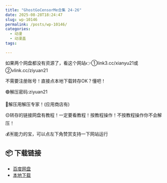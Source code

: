 ```yaml
---
title: "GhostGoCensorMe合集 24-26"
date: 2025-08-28T18:24:47
slug: wp-10146
permalink: /posts/wp-10146/
categories:
  - 动漫
  - 动漫盖
tags:

---
```


如果两个网盘都没有资源了，看这个网站👉①link3.cc/xianyu21或②vlink.cc/ziyuan21

不需要注册账号！直接点本地下载转存OK？懂吧！

🟢解压密码:ziyuan21

🔵解压用解压专家！(应用商店有)

🟡转存的链接网盘有教程！一定要看教程！按教程操作！不按教程操作你不会解压！

💰🈶能力的宝，可以点左下角赞赏支持一下网站运行

## 📦 下载链接
- [百度网盘](https://blziyuan21.com/pay-download/10146?key=3068d9f409&down_id=0)
- [本地下载](https://blziyuan21.com/pay-download/10146?key=3068d9f409&down_id=1)

